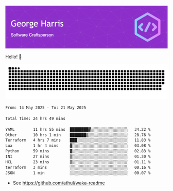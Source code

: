 ![img](./assets/github-header.png)

Hello! :wave:

<div align="center">
  <img  src="https://raw.githubusercontent.com/1999AZZAR/1999AZZAR/readme/resources/grid-snake.svg" alt="snake" />
</div>

<!--START_SECTION:waka-->

```txt
From: 14 May 2025 - To: 21 May 2025

Total Time: 24 hrs 49 mins

YAML        11 hrs 55 mins  ████████▓░░░░░░░░░░░░░░░░   34.22 %
Other       10 hrs 1 min    ███████▒░░░░░░░░░░░░░░░░░   28.76 %
Terraform   4 hrs 7 mins    ███░░░░░░░░░░░░░░░░░░░░░░   11.83 %
Lua         1 hr 4 mins     ▓░░░░░░░░░░░░░░░░░░░░░░░░   03.08 %
Python      59 mins         ▓░░░░░░░░░░░░░░░░░░░░░░░░   02.83 %
INI         27 mins         ▒░░░░░░░░░░░░░░░░░░░░░░░░   01.30 %
HCL         23 mins         ▒░░░░░░░░░░░░░░░░░░░░░░░░   01.11 %
terraform   3 mins          ░░░░░░░░░░░░░░░░░░░░░░░░░   00.16 %
JSON        1 min           ░░░░░░░░░░░░░░░░░░░░░░░░░   00.07 %
```

<!--END_SECTION:waka-->

- See <https://github.com/athul/waka-readme>
